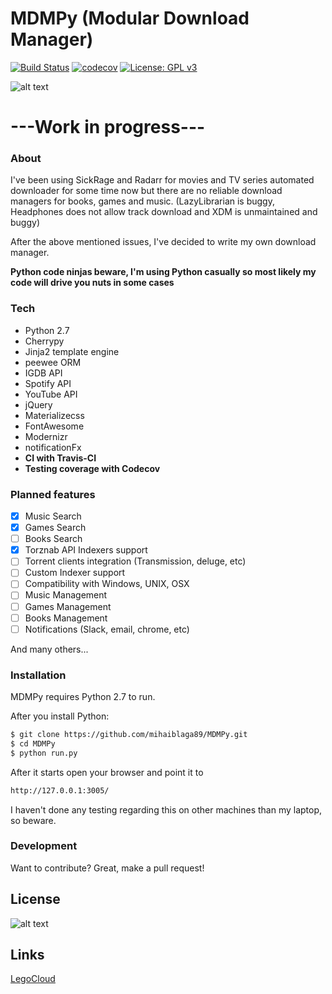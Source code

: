 # MDMPy (Modular Download Manager)
[![Build Status](https://travis-ci.org/mihaiblaga89/MDMPy.svg?branch=master)](https://travis-ci.org/mihaiblaga89/MDMPy)
[![codecov](https://codecov.io/gh/mihaiblaga89/MDMPy/branch/master/graph/badge.svg)](https://codecov.io/gh/mihaiblaga89/MDMPy)
[![License: GPL v3](https://img.shields.io/badge/License-GPL%20v3-blue.svg)](http://www.gnu.org/licenses/gpl-3.0)

![alt text](https://www.legocloud.org/wp-content/uploads/2017/03/MDMPy_logo.png "Logo")

# ---Work in progress---

### About
 I've been using SickRage and Radarr for movies and TV series automated downloader for some time now but there are no reliable download managers for books, games and music. (LazyLibrarian is buggy, Headphones does not allow track download and XDM is unmaintained and buggy)
 
 After the above mentioned issues, I've decided to write my own download manager. 
 
 **Python code ninjas beware, I'm using Python casually so most likely my code will drive you nuts in some cases**
 
 ### Tech
  - Python 2.7 
  - Cherrypy
  - Jinja2 template engine
  - peewee ORM
  - IGDB API
  - Spotify API
  - YouTube API
  - jQuery
  - Materializecss
  - FontAwesome
  - Modernizr
  - notificationFx
  - **CI with Travis-CI**
  - **Testing coverage with Codecov**

### Planned features
- [x] Music Search
- [x] Games Search
- [ ] Books Search
- [x] Torznab API Indexers support
- [ ] Torrent clients integration (Transmission, deluge, etc)
- [ ] Custom Indexer support
- [ ] Compatibility with Windows, UNIX, OSX
- [ ] Music Management
- [ ] Games Management
- [ ] Books Management
- [ ] Notifications (Slack, email, chrome, etc)

And many others...


### Installation

MDMPy requires Python 2.7 to run.

After you install Python:

```sh
$ git clone https://github.com/mihaiblaga89/MDMPy.git
$ cd MDMPy
$ python run.py
```

After it starts open your browser and point it to
```sh
http://127.0.0.1:3005/
```
I haven't done any testing regarding this on other machines than my laptop, so beware.

### Development

Want to contribute? Great, make a pull request!

License
----

![alt text](https://m7i.org/include/images/gpl-v3-logo.png "License")

Links
----

[LegoCloud](https://www.legocloud.org)

